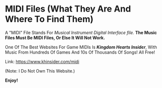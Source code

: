 # MIDI Files (What They Are And Where To Find Them)

A "MIDI" File Stands For *Musical Instrument Digital Interface file.* **The Music Files Must Be MIDI Files, Or Else It Will Not Work.**

One Of The Best Websites For Game MIDIs Is ***Kingdom Hearts Insider***, With Music From Hundreds Of Games And 10s Of Thousands Of Songs! All Free!

Link: https://www.khinsider.com/midi


(Note: I Do Not Own This Website.)

**Enjoy!**

